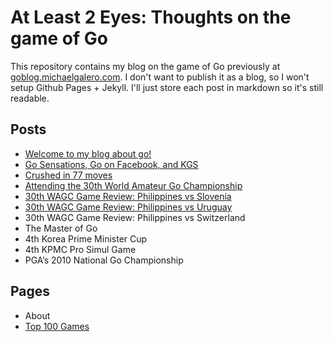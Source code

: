 # At Least 2 Eyes: Thoughts on the game of Go

This repository contains my blog on the game of Go previously at [goblog.michaelgalero.com](#). I don't want to publish it as a blog, so I won't setup Github Pages + Jekyll. I'll just store each post in markdown so it's still readable.

## Posts

* [Welcome to my blog about go!](posts/2008-10-20-welcome-to-my-blog-about-go.md)
* [Go Sensations, Go on Facebook, and KGS](posts/2009-01-29-go-sensations-go-on-facebook-and-kgs.md)
* [Crushed in 77 moves](posts/2009-02-09-crushed-in-77-moves.md)
* [Attending the 30th World Amateur Go Championship](posts/2009-06-04-attending-the-30th-world-amateur-go-championship.md)
* [30th WAGC Game Review: Philippines vs Slovenia](posts/2009-06-04-30th-wagc-game-review-philippines-vs-slovenia.md)
* [30th WAGC Game Review: Philippines vs Uruguay](posts/2009-06-06-30th-wagc-game-review-philippines-vs-uruguay.md)
* 30th WAGC Game Review: Philippines vs Switzerland
* The Master of Go
* 4th Korea Prime Minister Cup
* 4th KPMC Pro Simul Game
* PGA’s 2010 National Go Championship

## Pages

* About
* [Top 100 Games](top-100-games.md)
